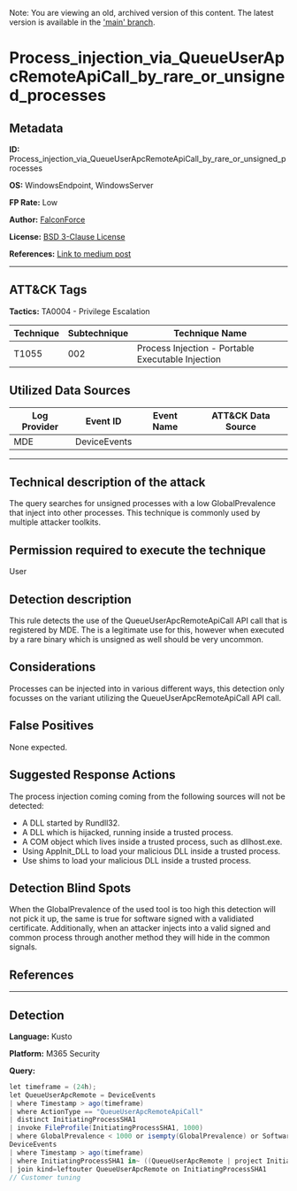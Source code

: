 Note: You are viewing an old, archived version of this content. The latest version is available in the ['main' branch](https://github.com/FalconForceTeam/FalconFriday/blob/main/0xFF-0088-Process_injection_via_QueueUserApcRemoteApiCall_by_rare_or_unsigned_processes-Win.md).

# Process_injection_via_QueueUserApcRemoteApiCall_by_rare_or_unsigned_processes

## Metadata

**ID:** Process_injection_via_QueueUserApcRemoteApiCall_by_rare_or_unsigned_processes

**OS:** WindowsEndpoint, WindowsServer

**FP Rate:** Low

**Author:** [FalconForce](https://falconforce.nl/)

**License:** [BSD 3-Clause License](https://github.com/FalconForceTeam/FalconFriday/blob/master/LICENSE)

**References:** [Link to medium post](https://medium.com/falconforce/falconfriday-process-injection-revisited-0xff0f-9ecfc8e0bae9?source=friends_link&sk=4f8a533e499842021f847bbd4d0c55fe)

---

## ATT&CK Tags

**Tactics:**
TA0004 - Privilege Escalation

| Technique | Subtechnique | Technique Name |
|---|---| --- |
| T1055 | 002 | Process Injection - Portable Executable Injection|

## Utilized Data Sources

| Log Provider | Event ID | Event Name | ATT&CK Data Source |
|---------|---------|----------|---------|
|MDE|DeviceEvents|||
---

## Technical description of the attack
​The query searches for unsigned processes with a low GlobalPrevalence that inject into other processes. This technique is commonly used by multiple attacker toolkits.


## Permission required to execute the technique
User

## Detection description
This rule detects the use of the QueueUserApcRemoteApiCall API call that is registered by MDE. The is a legitimate use for this, however when executed by a rare binary which is unsigned as well should be very uncommon.


## Considerations
Processes can be injected into in various different ways, this detection only focusses on the variant utilizing the QueueUserApcRemoteApiCall API call.


## False Positives
None expected.


## Suggested Response Actions
The process injection coming coming from the following sources will not be detected:
  - A DLL started by Rundll32.
  - A DLL which is hijacked, running inside a trusted process.
  - A COM object which lives inside a trusted process, such as dllhost.exe.
  - Using AppInit_DLL to load your malicious DLL inside a trusted process.
  - Use shims to load your malicious DLL inside a trusted process.


## Detection Blind Spots
When the GlobalPrevalence of the used tool is too high this detection will not pick it up, the same is true for software signed with a validiated certificate. Additionally, when an attacker injects into a valid signed and common process through another method they will hide in the common signals.


## References

---

## Detection

**Language:** Kusto

**Platform:** M365 Security

**Query:**
```C#
let timeframe = (24h);
let QueueUserApcRemote = DeviceEvents
| where Timestamp > ago(timeframe)
| where ActionType == "QueueUserApcRemoteApiCall"
| distinct InitiatingProcessSHA1
| invoke FileProfile(InitiatingProcessSHA1, 1000)
| where GlobalPrevalence < 1000 or isempty(GlobalPrevalence) or SoftwareName startswith "Microsoft Office";
DeviceEvents
| where Timestamp > ago(timeframe)
| where InitiatingProcessSHA1 in~ ((QueueUserApcRemote | project InitiatingProcessSHA1))
| join kind=leftouter QueueUserApcRemote on InitiatingProcessSHA1
// Customer tuning
```